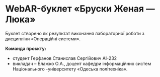 # WebAR-буклет «Бруски Женая — Люка»
Буклет створено як результат виконання лабораторної роботи з дисципліни
«Операційні системи».

**Команда проєкту:**

- студент Герфанов Станислав Сергійович АІ-232
- викладач – Блажко О.А., доцент кафедри інформаційних систем Національного
-університету «Одеська політехніка».
